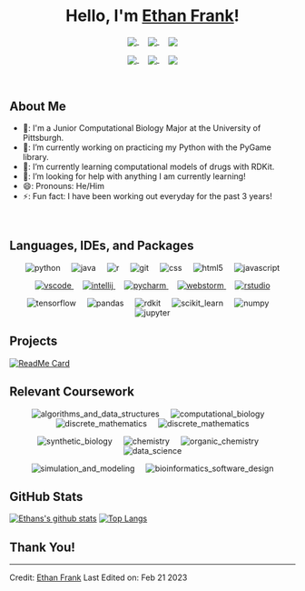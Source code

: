 <h1 align="center">Hello, I'm <a href="https://github.com/efrank801">Ethan Frank<a>!</h1>

<p align="center">
  <a href="https://www.linkedin.com/in/ethanffrank/" target="blank"><img align="center" src="https://img.shields.io/badge/EthanFFRANK-0077B5?style=for-the-badge&logo=linkedin&logoColor=white"/>
  </a>
  &nbsp;&nbsp;&nbsp;
  <a href="mailto:efrank801@gmail.com" target="blank"><img align="center" src="https://img.shields.io/badge/EFRANK801@GMAIL.COM-D14836?style=for-the-badge&logo=gmail&logoColor=white"/>
  </a>
  &nbsp;&nbsp;&nbsp;
  <a href="https://drive.google.com/file/d/1OFX6Wv2y4I8CYhHg3zRuXW-oHuGtgLxP/view?usp=share_link" target="blank"><img align="center" src="https://img.shields.io/badge/Ethan Frank-FAF9F6?style=for-the-badge&logo=adobe&logoColor=red"/>
  </a>
</p>

<p align="center">
  <a href="https://www.instagram.com/ethannfrank/" target="blank"><img align="center" src="https://img.shields.io/badge/@ETHANNFRANK-E4405F?style=for-the-badge&logo=instagram&logoColor=white"/>
  </a>
  &nbsp;&nbsp;&nbsp;
  <a href="https://www.github.com/ethannfrank" target="blank"><img align="center" src="https://img.shields.io/badge/ETHANNFRANK-454545?style=for-the-badge&logo=github&logoColor=white"/>
  </a>
  </a>
  &nbsp;&nbsp;&nbsp;
  <a href="https://twitter.com/ethannfrank" target="blank"><img align="center" src="https://img.shields.io/badge/@ETHANNFRANK-1DA1F2?style=for-the-badge&logo=twitter&logoColor=white"/>
  </a>
</p>

<Br>

<h2>About Me</h2>

- 🏫: I'm a Junior Computational Biology Major at the University of Pittsburgh.
- 🔭: I’m currently working on practicing my Python with the PyGame library.
- 🌱: I’m currently learning computational models of drugs with RDKit.
- 🤔: I’m looking for help with anything I am currently learning!
- 😄: Pronouns: He/Him
- ⚡: Fun fact: I have been working out everyday for the past 3 years!

<Br>

<h2>Languages, IDEs, and Packages</h2>

<p align="center">
  <img src="https://img.shields.io/badge/Python-3776AB?style=for-the-badge&logo=python&logoColor=white" alt="python">
  &nbsp;&nbsp;&nbsp;
  <img src="https://img.shields.io/badge/Java-ED8B00?style=for-the-badge&logo=openjdk&logoColor=white" alt="java">
  &nbsp;&nbsp;&nbsp;
  <img src="https://img.shields.io/badge/R-276DC3?style=for-the-badge&logo=r&logoColor=white" alt="r">
  &nbsp;&nbsp;&nbsp;
  <img src="https://img.shields.io/badge/GIT-E44C30?style=for-the-badge&logo=git&logoColor=white" alt="git">
  &nbsp;&nbsp;&nbsp;
  <img src="https://img.shields.io/badge/CSS-239120?&style=for-the-badge&logo=css3&logoColor=white" alt="css">
  &nbsp;&nbsp;&nbsp;
  <img src="https://img.shields.io/badge/HTML5-E34F26?style=for-the-badge&logo=html5&logoColor=white" alt="html5">
  &nbsp;&nbsp;&nbsp;
  <img src="https://img.shields.io/badge/JavaScript-F7DF1E?style=for-the-badge&logo=javascript&logoColor=black" alt="javascript">
</p>

<p align="center">
  <a href="https://code.visualstudio.com/" target="blank">
  <img src="https://img.shields.io/badge/Visual_Studio_Code-0078D4?style=for-the-badge&logo=visual%20studio%20code&logoColor=white" alt="vscode">
  </a>
  &nbsp;&nbsp;&nbsp;
  <a href="https://www.jetbrains.com/idea/" target="blank">
  <img src="https://img.shields.io/badge/IntelliJ_IDEA-D84B59.svg?style=for-the-badge&logo=intellij-idea&logoColor=white" alt="intellij">
  </a>
  &nbsp;&nbsp;&nbsp;
  <a href="https://www.jetbrains.com/pycharm/" target="blank">
  <img src="https://img.shields.io/badge/PyCharm-32CC32.svg?&style=for-the-badge&logo=PyCharm&logoColor=white" alt="pycharm">
  </a>
  &nbsp;&nbsp;&nbsp;
  <a href="https://www.jetbrains.com/webstorm/" target="blank">
  <img src="https://img.shields.io/badge/WebStorm-003D80?style=for-the-badge&logo=WebStorm&logoColor=white" alt="webstorm">
  </a>
  &nbsp;&nbsp;&nbsp;
  <a href="https://support--rstudio-com.netlify.app/" target="blank">
  <img src="https://img.shields.io/badge/RStudio-75AADB?style=for-the-badge&logo=RStudio&logoColor=white" alt="rstudio">
  </a>
</p>

<p align="center">
  <img src="https://img.shields.io/badge/TensorFlow-FF6F00?style=for-the-badge&logo=TensorFlow&logoColor=white" alt="tensorflow">
  &nbsp;&nbsp;&nbsp;
  <img src="https://img.shields.io/badge/Pandas-2C2D72?style=for-the-badge&logo=pandas&logoColor=white" alt="pandas">
  &nbsp;&nbsp;&nbsp;
  <img src="https://img.shields.io/badge/RDKit-239120?style=for-the-badge&logo=plotly&logoColor=white" alt="rdkit">
  &nbsp;&nbsp;&nbsp;
  <img src="https://img.shields.io/badge/scikit_learn-F7931E?style=for-the-badge&logo=scikit-learn&logoColor=white" alt="scikit_learn">
  &nbsp;&nbsp;&nbsp;
  <img src="https://img.shields.io/badge/Numpy-777BB4?style=for-the-badge&logo=numpy&logoColor=whit" alt="numpy">
  &nbsp;&nbsp;&nbsp;
  <img src="https://img.shields.io/badge/Jupyter-F37626?style=for-the-badge&logo=Jupyter&logoColor=white" alt="jupyter">
</p>

<h2>Projects</h2>
  
[![ReadMe Card](https://github-readme-stats.vercel.app/api/pin/?username=ethannfrank&repo=1000-Genomes-SNPs-Analysis)](https://github.com/ethannfrank/1000-Genomes-SNPs-Analysis)

<h2>Relevant Coursework</h2>

<p align="center">
  <img src="https://img.shields.io/badge/ALGORITHMS%20AND%20DATA%20STRUCTURES-454545?style=for-the-badge" alt="algorithms_and_data_structures">
  &nbsp;&nbsp;&nbsp;
  <img src="https://img.shields.io/badge/COMPUTATIONAL%20BIOLOGY-454545?style=for-the-badge" alt="computational_biology">
  &nbsp;&nbsp;&nbsp;
  <img src="https://img.shields.io/badge/DISCRETE%20MATHEMATICS-454545?style=for-the-badge" alt="discrete_mathematics">
  &nbsp;&nbsp;&nbsp;
  <img src="https://img.shields.io/badge/BIOLOGY-454545?style=for-the-badge" alt="discrete_mathematics">
</p>

<p align="center">
  <img src="https://img.shields.io/badge/SYNTHETIC%20BIOLOGY-454545?style=for-the-badge" alt="synthetic_biology">
  &nbsp;&nbsp;&nbsp;
  <img src="https://img.shields.io/badge/CHEMISTRY-454545?style=for-the-badge" alt="chemistry">
  &nbsp;&nbsp;&nbsp;
  <img src="https://img.shields.io/badge/ORGANIC%20CHEMISTRY-454545?style=for-the-badge" alt="organic_chemistry">
  &nbsp;&nbsp;&nbsp;
  <img src="https://img.shields.io/badge/DATA%20SCIENCE-454545?style=for-the-badge" alt="data_science">
</p>
  
<p align="center">
  <img src="https://img.shields.io/badge/SIMULATION%20AND%20MODELING-454545?style=for-the-badge" alt="simulation_and_modeling">
  &nbsp;&nbsp;&nbsp;
  <img src="https://img.shields.io/badge/BIOINFORMATICS%20SOFTWARE%20DESIGN-454545?style=for-the-badge" alt="bioinformatics_software_design">
</p>

<h2>GitHub Stats</h2>
  
[![Ethans's github stats](https://github-readme-stats.vercel.app/api?username=efrank801&show_icons=true&theme=merko)](https://github.com/efrank801/github-readme-stats) [![Top Langs](https://github-readme-stats.vercel.app/api/top-langs/?username=efrank801&layout=compact&theme=merko)](https://github.com/efrank801/github-readme-stats)

<h2>Thank You!</h2>

------
  
Credit: [Ethan Frank](https://github.com/ethannfrank)
Last Edited on: Feb 21 2023
